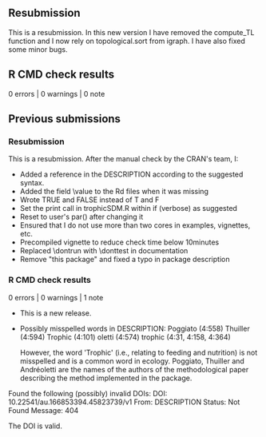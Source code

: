 

## Resubmission
This is a resubmission. In this new version I have removed the compute_TL function and I now rely on topological.sort from igraph. I have also fixed some minor bugs.

## R CMD check results

0 errors | 0 warnings | 0 note

## Previous submissions

### Resubmission
This is a resubmission. After the manual check by the CRAN's team, I:

* Added a reference in the DESCRIPTION according to the suggested syntax.
* Added the field \value to the Rd files when it was missing
* Wrote TRUE and FALSE instead of T and F
* Set the print call in trophicSDM.R within if (verbose) as suggested
* Reset to user's par() after changing it
* Ensured that I do not use more than two cores in examples, vignettes, etc.
* Precompiled vignette to reduce check time below 10minutes
* Replaced \dontrun with \donttest in documentation
* Remove "this package" and fixed a typo in package description

### R CMD check results

0 errors | 0 warnings | 1 note

* This is a new release.
* Possibly misspelled words in DESCRIPTION:
  Poggiato (4:558)
  Thuiller (4:594)
  Trophic (4:101)
  oletti (4:574)
  trophic (4:31, 4:158, 4:364)
  
  However, the word 'Trophic' (i.e., relating to feeding and nutrition) is not misspelled and is a common word in ecology.  Poggiato, Thuiller and Andréoletti are the names of the authors of the methodological paper describing the method implemented in the package.
  
Found the following (possibly) invalid DOIs:
    DOI: 10.22541/au.166853394.45823739/v1
      From: DESCRIPTION
      Status: Not Found
      Message: 404
  
  The DOI is valid.